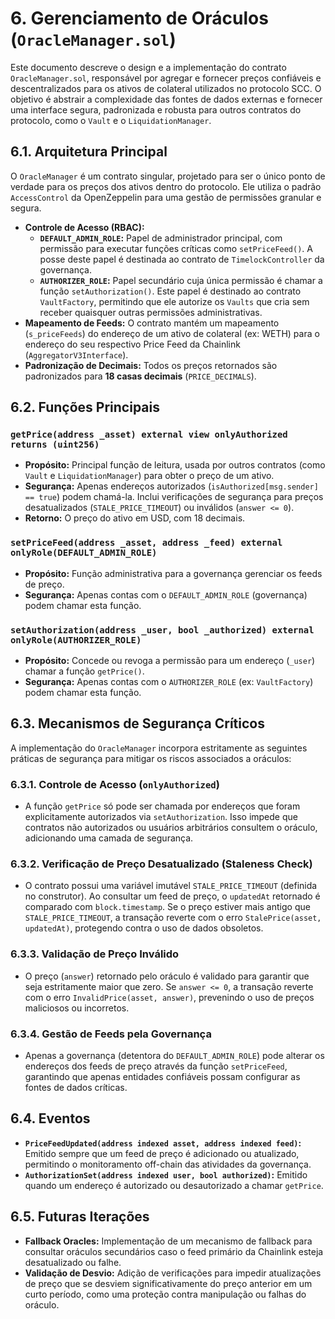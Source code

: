 # 6. Gerenciamento de Oráculos (`OracleManager.sol`)

Este documento descreve o design e a implementação do contrato `OracleManager.sol`, responsável por agregar e fornecer preços confiáveis e descentralizados para os ativos de colateral utilizados no protocolo SCC. O objetivo é abstrair a complexidade das fontes de dados externas e fornecer uma interface segura, padronizada e robusta para outros contratos do protocolo, como o `Vault` e o `LiquidationManager`.

## 6.1. Arquitetura Principal

O `OracleManager` é um contrato singular, projetado para ser o único ponto de verdade para os preços dos ativos dentro do protocolo. Ele utiliza o padrão `AccessControl` da OpenZeppelin para uma gestão de permissões granular e segura.

*   **Controle de Acesso (RBAC):**
    *   **`DEFAULT_ADMIN_ROLE`:** Papel de administrador principal, com permissão para executar funções críticas como `setPriceFeed()`. A posse deste papel é destinada ao contrato de `TimelockController` da governança.
    *   **`AUTHORIZER_ROLE`:** Papel secundário cuja única permissão é chamar a função `setAuthorization()`. Este papel é destinado ao contrato `VaultFactory`, permitindo que ele autorize os `Vaults` que cria sem receber quaisquer outras permissões administrativas.
*   **Mapeamento de Feeds:** O contrato mantém um mapeamento (`s_priceFeeds`) do endereço de um ativo de colateral (ex: WETH) para o endereço do seu respectivo Price Feed da Chainlink (`AggregatorV3Interface`).
*   **Padronização de Decimais:** Todos os preços retornados são padronizados para **18 casas decimais** (`PRICE_DECIMALS`).

## 6.2. Funções Principais

### `getPrice(address _asset) external view onlyAuthorized returns (uint256)`

*   **Propósito:** Principal função de leitura, usada por outros contratos (como `Vault` e `LiquidationManager`) para obter o preço de um ativo.
*   **Segurança:** Apenas endereços autorizados (`isAuthorized[msg.sender] == true`) podem chamá-la. Inclui verificações de segurança para preços desatualizados (`STALE_PRICE_TIMEOUT`) ou inválidos (`answer <= 0`).
*   **Retorno:** O preço do ativo em USD, com 18 decimais.

### `setPriceFeed(address _asset, address _feed) external onlyRole(DEFAULT_ADMIN_ROLE)`

*   **Propósito:** Função administrativa para a governança gerenciar os feeds de preço.
*   **Segurança:** Apenas contas com o `DEFAULT_ADMIN_ROLE` (governança) podem chamar esta função.

### `setAuthorization(address _user, bool _authorized) external onlyRole(AUTHORIZER_ROLE)`

*   **Propósito:** Concede ou revoga a permissão para um endereço (`_user`) chamar a função `getPrice()`.
*   **Segurança:** Apenas contas com o `AUTHORIZER_ROLE` (ex: `VaultFactory`) podem chamar esta função.

## 6.3. Mecanismos de Segurança Críticos

A implementação do `OracleManager` incorpora estritamente as seguintes práticas de segurança para mitigar os riscos associados a oráculos:

### 6.3.1. Controle de Acesso (`onlyAuthorized`)

*   A função `getPrice` só pode ser chamada por endereços que foram explicitamente autorizados via `setAuthorization`. Isso impede que contratos não autorizados ou usuários arbitrários consultem o oráculo, adicionando uma camada de segurança.

### 6.3.2. Verificação de Preço Desatualizado (Staleness Check)

*   O contrato possui uma variável imutável `STALE_PRICE_TIMEOUT` (definida no construtor). Ao consultar um feed de preço, o `updatedAt` retornado é comparado com `block.timestamp`. Se o preço estiver mais antigo que `STALE_PRICE_TIMEOUT`, a transação reverte com o erro `StalePrice(asset, updatedAt)`, protegendo contra o uso de dados obsoletos.

### 6.3.3. Validação de Preço Inválido

*   O preço (`answer`) retornado pelo oráculo é validado para garantir que seja estritamente maior que zero. Se `answer <= 0`, a transação reverte com o erro `InvalidPrice(asset, answer)`, prevenindo o uso de preços maliciosos ou incorretos.

### 6.3.4. Gestão de Feeds pela Governança

*   Apenas a governança (detentora do `DEFAULT_ADMIN_ROLE`) pode alterar os endereços dos feeds de preço através da função `setPriceFeed`, garantindo que apenas entidades confiáveis possam configurar as fontes de dados críticas.

## 6.4. Eventos

*   **`PriceFeedUpdated(address indexed asset, address indexed feed)`:** Emitido sempre que um feed de preço é adicionado ou atualizado, permitindo o monitoramento off-chain das atividades da governança.
*   **`AuthorizationSet(address indexed user, bool authorized)`:** Emitido quando um endereço é autorizado ou desautorizado a chamar `getPrice`.

## 6.5. Futuras Iterações

*   **Fallback Oracles:** Implementação de um mecanismo de fallback para consultar oráculos secundários caso o feed primário da Chainlink esteja desatualizado ou falhe.
*   **Validação de Desvio:** Adição de verificações para impedir atualizações de preço que se desviem significativamente do preço anterior em um curto período, como uma proteção contra manipulação ou falhas do oráculo.
